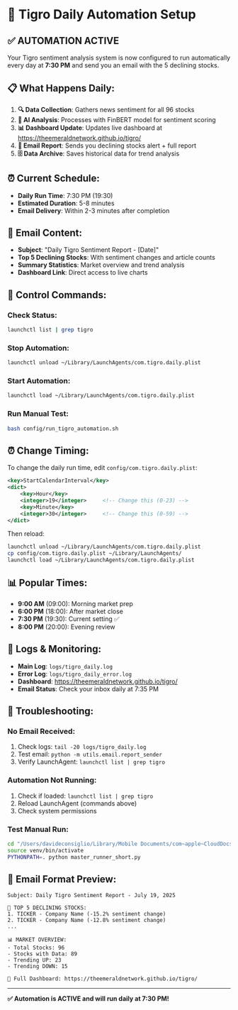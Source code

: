 # 🤖 Tigro Daily Automation Setup

## ✅ **AUTOMATION ACTIVE**

Your Tigro sentiment analysis system is now configured to run automatically every day at **7:30 PM** and send you an email with the 5 declining stocks.

## 📋 **What Happens Daily:**

1. **🔍 Data Collection**: Gathers news sentiment for all 96 stocks
2. **🧠 AI Analysis**: Processes with FinBERT model for sentiment scoring  
3. **📊 Dashboard Update**: Updates live dashboard at https://theemeraldnetwork.github.io/tigro/
4. **📧 Email Report**: Sends you declining stocks alert + full report
5. **🗄️ Data Archive**: Saves historical data for trend analysis

## ⏰ **Current Schedule:**
- **Daily Run Time**: 7:30 PM (19:30)
- **Estimated Duration**: 5-8 minutes
- **Email Delivery**: Within 2-3 minutes after completion

## 📧 **Email Content:**
- **Subject**: "Daily Tigro Sentiment Report - [Date]"
- **Top 5 Declining Stocks**: With sentiment changes and article counts
- **Summary Statistics**: Market overview and trend analysis
- **Dashboard Link**: Direct access to live charts

## 🔧 **Control Commands:**

### **Check Status:**
```bash
launchctl list | grep tigro
```

### **Stop Automation:**
```bash
launchctl unload ~/Library/LaunchAgents/com.tigro.daily.plist
```

### **Start Automation:**
```bash
launchctl load ~/Library/LaunchAgents/com.tigro.daily.plist
```

### **Run Manual Test:**
```bash
bash config/run_tigro_automation.sh
```

## ⏰ **Change Timing:**

To change the daily run time, edit `config/com.tigro.daily.plist`:

```xml
<key>StartCalendarInterval</key>
<dict>
    <key>Hour</key>
    <integer>19</integer>     <!-- Change this (0-23) -->
    <key>Minute</key>
    <integer>30</integer>     <!-- Change this (0-59) -->
</dict>
```

Then reload:
```bash
launchctl unload ~/Library/LaunchAgents/com.tigro.daily.plist
cp config/com.tigro.daily.plist ~/Library/LaunchAgents/
launchctl load ~/Library/LaunchAgents/com.tigro.daily.plist
```

## 📊 **Popular Times:**
- **9:00 AM** (09:00): Morning market prep
- **6:00 PM** (18:00): After market close  
- **7:30 PM** (19:30): Current setting ✅
- **8:00 PM** (20:00): Evening review

## 📝 **Logs & Monitoring:**
- **Main Log**: `logs/tigro_daily.log`
- **Error Log**: `logs/tigro_daily_error.log`
- **Dashboard**: https://theemeraldnetwork.github.io/tigro/
- **Email Status**: Check your inbox daily at 7:35 PM

## 🚨 **Troubleshooting:**

### **No Email Received:**
1. Check logs: `tail -20 logs/tigro_daily.log`
2. Test email: `python -m utils.email.report_sender`
3. Verify LaunchAgent: `launchctl list | grep tigro`

### **Automation Not Running:**
1. Check if loaded: `launchctl list | grep tigro`
2. Reload LaunchAgent (commands above)
3. Check system permissions

### **Test Manual Run:**
```bash
cd "/Users/davideconsiglio/Library/Mobile Documents/com~apple~CloudDocs/portfolio_tracker/sentiment_analysis"
source venv/bin/activate
PYTHONPATH=. python master_runner_short.py
```

## 📧 **Email Format Preview:**

```
Subject: Daily Tigro Sentiment Report - July 19, 2025

🚨 TOP 5 DECLINING STOCKS:
1. TICKER - Company Name (-15.2% sentiment change)
2. TICKER - Company Name (-12.8% sentiment change)
...

📊 MARKET OVERVIEW:
- Total Stocks: 96
- Stocks with Data: 89
- Trending UP: 23
- Trending DOWN: 15

🔗 Full Dashboard: https://theemeraldnetwork.github.io/tigro/
```

---

**✅ Automation is ACTIVE and will run daily at 7:30 PM!** 